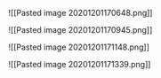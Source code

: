 ![[Pasted image 20201201170648.png]]

![[Pasted image 20201201170945.png]]

![[Pasted image 20201201171148.png]]

![[Pasted image 20201201171339.png]]
